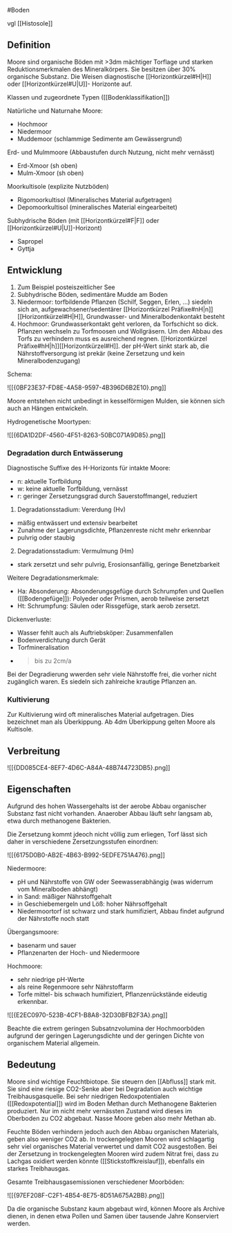 #Boden 

vgl [[Histosole]]

## Definition

Moore sind organische Böden mit >3dm mächtiger Torflage und starken Reduktionsmerkmalen des Mineralkörpers. Sie besitzen über 30% organische Substanz. Die Weisen diagnostische [[Horizontkürzel#H|H]] oder [[Horizontkürzel#U|U]]- Horizonte auf.

Klassen und zugeordnete Typen ([[Bodenklassifikation]])

Natürliche und Naturnahe Moore:
- Hochmoor
- Niedermoor
- Muddemoor (schlammige Sedimente am Gewässergrund)

Erd- und Mulmmoore (Abbaustufen durch Nutzung, nicht mehr vernässt)
- Erd-Xmoor (sh oben)
- Mulm-Xmoor (sh oben)

Moorkultisole (explizite Nutzböden)
- Rigomoorkultisol (Mineralisches Material aufgetragen)
- Depomoorkultisol (mineralisches Material eingearbeitet)

Subhydrische Böden (mit [[Horizontkürzel#F|F]] oder [[Horizontkürzel#U|U]]-Horizont)
- Sapropel
- Gyttja

## Entwicklung

1. Zum Beispiel posteiszeitlicher See
2. Subhydrische Böden, sedimentäre Mudde am Boden
3. Niedermoor: torfbildende Pflanzen (Schilf, Seggen, Erlen, ...) siedeln sich an, aufgewachsener/sedentärer [[Horizontkürzel Präfixe#nH|n]][[Horizontkürzel#H|H]], Grundwasser- und Mineralbodenkontakt besteht
4. Hochmoor: Grundwasserkontakt geht verloren, da Torfschicht so dick. Pflanzen wechseln zu Torfmoosen und Wollgräsern. Um den Abbau des Torfs zu verhindern muss es ausreichend regnen. [[Horizontkürzel Präfixe#hH|h]][[Horizontkürzel#H]]. der pH-Wert sinkt stark ab, die Nährstoffversorgung ist prekär (keine Zersetzung und kein Mineralbodenzugang)

Schema:

![[{0BF23E37-FD8E-4A58-9597-4B396D6B2E10}.png]]

Moore entstehen nicht unbedingt in kesselförmigen Mulden, sie können sich auch an Hängen entwickeln.

Hydrogenetische Moortypen:

![[{6DA1D2DF-4560-4F51-8263-50BC071A9D85}.png]]

### Degradation durch Entwässerung

Diagnostische Suffixe des H-Horizonts für intakte Moore: 
- n: aktuelle Torfbildung
- w: keine aktuelle Torfbildung, vernässt
- r: geringer Zersetzungsgrad durch Sauerstoffmangel, reduziert

1. Degradationsstadium: Vererdung (Hv)
- mäßig entwässert und extensiv bearbeitet
- Zunahme der Lagerungsdichte, Pflanzenreste nicht mehr erkennbar
- pulvrig oder staubig
2. Degradationsstadium: Vermulmung (Hm)
- stark zersetzt und sehr pulvrig, Erosionsanfällig, geringe Benetzbarkeit

Weitere Degradationsmerkmale:
- Ha: Absonderung: Absonderungsgefüge durch Schrumpfen und Quellen ([[Bodengefüge]]): Polyeder oder Prismen, aerob teilweise zersetzt
- Ht: Schrumpfung: Säulen oder Rissgefüge, stark aerob zersetzt.

Dickenverluste:
- Wasser fehlt auch als Auftriebsköper: Zusammenfallen
- Bodenverdichtung durch Gerät
- Torfmineralisation
- > bis zu 2cm/a

Bei der Degradierung wwerden sehr viele Nährstoffe frei, die vorher nicht zugänglich waren. Es siedeln sich zahlreiche krautige Pflanzen an.

### Kultivierung

Zur Kultivierung wird oft mineralisches Material aufgetragen. Dies bezeichnet man als Überkippung. Ab 4dm Überkippung gelten Moore als Kultisole.

## Verbreitung

![[{DD085CE4-8EF7-4D6C-A84A-48B744723DB5}.png]]

## Eigenschaften

Aufgrund des hohen Wassergehalts ist der aerobe Abbau organischer Substanz fast nicht vorhanden. Anaerober Abbau läuft sehr langsam ab, etwa durch methanogene Bakterien. 

Die Zersetzung kommt jdeoch nicht völlig zum erliegen, Torf lässt sich daher in verschiedene Zersetzungsstufen einordnen:

![[{6175D0B0-AB2E-4B63-B992-5EDFE751A476}.png]]

Niedermoore:
- pH und Nährstoffe von GW oder Seewasserabhängig (was widerrum vom Mineralboden abhängt)
- in Sand: mäßiger Nährstoffgehalt
- in Geschiebemergeln und Löß: hoher Nährsoffgehalt
- Niedermoortorf ist schwarz und stark humifiziert, Abbau findet aufgrund der Nährstoffe noch statt

Übergangsmoore:
- basenarm und sauer
- Pflanzenarten der Hoch- und Niedermoore

Hochmoore:
- sehr niedrige pH-Werte
- als reine Regenmoore sehr Nährstoffarm
- Torfe mittel- bis schwach humifiziert, Pflanzenrückstände eideutig erkennbar.

![[{E2EC0970-523B-4CF1-B8A8-32D30BFB2F3A}.png]]

Beachte die extrem geringen Subsatnzvolumina der Hochmoorböden aufgrund der geringen Lagerungsdichte und der geringen Dichte von organischem Material allgemein.

## Bedeutung

Moore sind wichtige Feuchtbiotope. Sie steuern den [[Abfluss]] stark mit. Sie sind eine riesige CO2-Senke aber bei Degradation auch wichtige Treibhausgasquelle. Bei sehr niedrigen Redoxpotentialen ([[Redoxpotential]]) wird im Boden Methan durch Methanogene Bakterien produziert. Nur im nicht mehr vernässten Zustand wird dieses im Oberboden zu CO2 abgebaut. Nasse Moore geben also mehr Methan ab. 

Feuchte Böden verhindern jedoch auch den Abbau organischen Materials, geben also weniger CO2 ab. In trockengelegten Mooren wird schlagartig sehr viel organisches Material verwertet und damit CO2 ausgestoßen. Bei der Zersetzung in trockengelegten Mooren wird zudem Nitrat frei, dass zu Lachgas oxidiert werden könnte ([[Stickstoffkreislauf]]), ebenfalls ein starkes Treibhausgas.

Gesamte Treibhausgasemissionen verschiedener Moorböden:

![[{97EF208F-C2F1-4B54-8E75-8D51A675A2BB}.png]]

Da die organische Substanz kaum abgebaut wird, können Moore als Archive dienen, in denen etwa Pollen und Samen über tausende Jahre Konserviert werden.